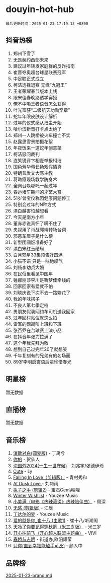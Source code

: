 # douyin-hot-hub

`最后更新时间：2025-01-23 17:19:13 +0800`

## 抖音热榜

1. 郑州下雪了
1. 无畏契约西部未来
1. 建议过年转发家庭群的反诈指南
1. 崔晋夺奥超台球星联赛冠军
1. 中足联正式成立
1. 柯洁选择退赛 无缘“九冠王”
1. 王者荣耀春节版本上线
1. 跟宋佳春晚路透学穿搭
1. 俺不中嘞王者语音怎么获得
1. 叶光富获“二级航天功勋奖章”
1. 蛇年年限皮肤设计解析
1. 过年的仪式感从扫尘开始
1. 哈尔滨新晋打卡点太绝了
1. 郑州一人跳桥被火车撞亡不实
1. 赵露思雪景拍摄花絮
1. 年夜饭来一道蛇年创意菜
1. 柯洁怒问裁判
1. 连笑锐评卞相壹举报柯洁
1. 国色芳华蒋长扬戏假情真
1. 特朗普发文大骂主教
1. 蒋璐霞现场教学防身术
1. 全网召唤哪吒一起过年
1. 春运堵车期间的才艺大赏
1. 51岁曾宝仪称因健康问题停工
1. 特别会过年的N种方式
1. 漂白越害怕越想看
1. 今天是南方小年
1. 董赤赤说真怀了瞒不住了
1. 央视用了肖战郭靖转场台词
1. 邪恶车厘子是什么梗
1. 新型团圆饭准备好了
1. 漂白宋红玉结局
1. 白月梵星33集预告好圆满
1. 小猫不语 只是一味地叹气
1. 刘畅李幼贞大婚
1. 在民俗里看见中国年
1. 锤娜丽莎李川是靳梦佳牵线的
1. 回家回家有爱就不怕
1. 刘晓庆说下次不去一路繁花了
1. 我的年味搭子
1. 不良人第七季定档
1. 男朋友假装网约车司机送我回家
1. 过年回村站位就这么拍
1. 雷军的鹦鹉叫上班和下班
1. 张百乔在台球赛上演小品
1. 在抖音年张力拉满了
1. 这个年我先拜为敬
1. 想到自己过完年20了就想笑
1. 千年复刻有的兄弟有的名场面
1. 89岁李明启寄语后辈珍惜春光

## 明星榜

暂无数据

## 直播榜

暂无数据

## 音乐榜

1. [消散对白(圆梦版)](https://sf5-hl-cdn-tos.douyinstatic.com/obj/tos-cn-ve-2774/og4jB5I5IizzoZVAAAzWgBMAsMDWoArfwBOiFs) - 丁禹兮
1. [你的](https://sf5-hl-cdn-tos.douyinstatic.com/obj/tos-cn-ve-2774/oYuIeKf42jB7sEV6B2upMdpYAgfrQWj0FeRegh) - 贺仙人
1. [沈园外2024(一生一世守候)](https://sf5-hl-cdn-tos.douyinstatic.com/obj/tos-cn-ve-2774/oAIYMHGCmKaYKFDd6FZBf9AfMfx1eErAAEJAFH) - 刘兆宇/张德伊玲
1. [Cute](https://sf3-cdn-tos.douyinstatic.com/obj/tos-cn-ve-2774/o4IbIzHWKAAB4wsS5qMBRiiAlEBGTpQRNfFvuo) - Ly
1. [Falling In Love（剪辑版）](https://sf5-hl-cdn-tos.douyinstatic.com/obj/tos-cn-ve-2774/o8ajpA8zzgBPahbBIO8AcKGBLJezFCRd1wfP9f) - 青村秀和
1. [ At Dusk  Love ](https://sf5-hl-cdn-tos.douyinstatic.com/obj/tos-cn-ve-2774/o8CrpCf5CaYgI4ZrtQgMQAFEfuGqNnRSDQAPBc) - 刘嗨雨
1. [执子之手 (剪辑2)](https://sf5-hl-cdn-tos.douyinstatic.com/obj/tos-cn-ve-2774/oUoZLQjCc31XzqsBnBQUNgeKtYPBcgbFDwtfcu) - 宝石Gem\哩哩
1. [Winter Wishlist](https://sf5-hl-cdn-tos.douyinstatic.com/obj/tos-cn-ve-2774/oIIgUOeamCFCVAzxN6MFRLIBlLGpUqQxeeHrLE) - Youzee Music
1. [小美满（电影《热辣滚烫》热辣陪伴曲）](https://sf5-hl-cdn-tos.douyinstatic.com/obj/tos-cn-ve-2774/o0GAn2lSgfZIDUgtevCGDQYnFg4CwnrBaxbTZL) - 周深
1. [无感 (剪辑版)](https://sf6-cdn-tos.douyinstatic.com/obj/tos-cn-ve-2774/o0eIsUzJBDlQaQFC5OFlgbMEZC1TFYBftOBn6p) - 江辰
1. [丁达尔的梦](https://sf5-hl-cdn-tos.douyinstatic.com/obj/tos-cn-ve-2774/oMU3WirUZBVQkAC9ccG5P2IQirziZM2RTInUY) - Youzee Music
1. [爱的就是你_崔十八 (主歌1)](https://sf5-hl-cdn-tos.douyinstatic.com/obj/tos-cn-ve-2774/oI5BO5DhFZ6UTcNCnZaOCBLtZ7WIMQGfgnXf5E) - 崔十八/听潮阁
1. [天冷了你要记得穿秋裤（米三岁版）](https://sf5-hl-cdn-tos.douyinstatic.com/obj/tos-cn-ve-2774/oQlIwVIDWiZ6BQilAorS7MA0AgCkQDvcZAdm1) - 米三岁
1. [开心往前飞（开心超人联盟主题曲）](https://sf5-hl-cdn-tos.douyinstatic.com/obj/tos-cn-ve-2774/9d8fb7c82cf1421fb93a9fe925275e0a) - VIVI
1. [春娇与志明](https://sf5-hl-cdn-tos.douyinstatic.com/obj/tos-cn-ve-2774/e530d8fceb7044b39707d7f9ff54add1) - 街道办,欧阳耀莹
1. [只你(直到幸福能触手可及)](https://sf3-cdn-tos.douyinstatic.com/obj/tos-cn-ve-2774/o0lBkRDzFTeaVSUz3ZZSCBVtZ5DIMQGfgmEAuE) - 颜人中

## 品牌榜

[2025-01-23-brand.md](2025-01-23-brand.md)
